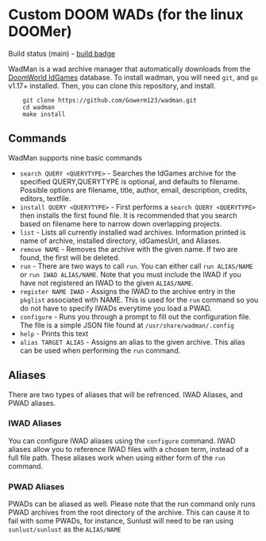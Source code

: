 # Custom DOOM WADs (for the linux DOOMer)

Build status (main) - [build badge](https://github.com/gowerm123/wadman/actions/workflows/go.yml/badge.svg)

WadMan is a wad archive manager that automatically downloads from the [DoomWorld IdGames](https://www.doomworld.com/idgames/) database. To install wadman, you will need `git`, and `go` v1.17+ installed. Then, you can clone this repository, and install.
```
    git clone https://github.com/Gowerm123/wadman.git
    cd wadman
    make install
```

## Commands
WadMan supports nine basic commands

 - `search QUERY <QUERYTYPE>` - Searches the IdGames archive for the specified QUERY,QUERYTYPE is optional, and defaults to filename. Possible options are filename, title, author, email, description, credits, editors, textfile.
 - `install QUERY <QUERYTYPE>` - First performs a `search QUERY <QUERYTYPE>` then installs the first found file. It is recommended that you search based on filename here to narrow down overlapping projects.
 - `list` - Lists all currently installed wad archives. Information printed is name of archive, installed directory, idGamesUrl, and Aliases.
 - `remove NAME` - Removes the archive with the given name. If two are found, the first will be deleted.
 - `run` - There are two ways to call `run`. You can either call `run ALIAS/NAME` or `run IWAD ALIAS/NAME`. Note that you must include the IWAD if you have not registered an IWAD to the given `ALIAS/NAME`.
 - `register NAME IWAD` - Assigns the IWAD to the archive entry in the `pkglist` associated with NAME. This is used for the `run` command so you do not have to specify IWADs everytime you load a PWAD.
 - `configure` - Runs you through a prompt to fill out the configuration file. The file is a simple JSON file found at `/usr/share/wadman/.config`
 - `help` - Prints this text
 - `alias TARGET ALIAS` - Assigns an alias to the given archive. This alias can be used when performing the `run` command.

 ## Aliases

 There are two types of aliases that will be refrenced. IWAD Aliases, and PWAD aliases.

 ### IWAD Aliases

You can configure IWAD aliases using the `configure` command. IWAD aliases allow you to reference IWAD files with a chosen term, instead of a full file path. These aliases work when using either form of the `run` command.

### PWAD Aliases

PWADs can be aliased as well. Please note that the run command only runs PWAD archives from the root directory of the archive. This can cause it to fail with some PWADs, for instance, Sunlust will need to be ran using `sunlust/sunlust` as the `ALIAS/NAME`